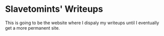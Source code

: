 # Slavetomints' Writeups

This is going to be the website where I dispaly my writeups until I eventually get a more permanent site. 